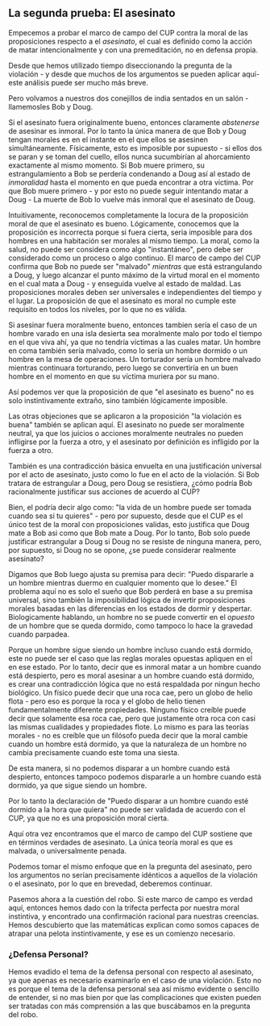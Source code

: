 ## La segunda prueba: El asesinato

Empecemos a probar el marco de campo del CUP contra la moral de las proposiciones respecto a el *asesinato*, el cual es definido como la acción de matar intencionalmente y con una premeditación, no en defensa propia.

Desde que hemos utilizado tiempo diseccionando la pregunta de la violación - y desde que muchos de los argumentos se pueden aplicar aquí- este análisis puede ser mucho más breve.

Pero volvamos a nuestros dos conejillos de india sentados en un salón -llamemosles Bob y Doug.

Si el asesinato fuera originalmente bueno, entonces claramente *abstenerse* de asesinar es inmoral. Por lo tanto la única manera de que Bob y Doug tengan morales es en el instante en el que ellos se asesinen simultáneamente. Físicamente, esto es imposible por supuesto - si ellos dos se paran y se toman del cuello, ellos nunca sucumbirían al ahorcamiento exactamente al mismo momento. Si Bob muere primero, su estrangulamiento a Bob se perdería condenando a Doug así al estado de *inmoralidad* hasta el momento en que pueda encontrar a otra víctima. Por que Bob muere primero - y por esto no puede seguir intentando matar a Doug - La muerte de Bob lo vuelve más inmoral que el asesinato de Doug.

Intuitivamente, reconocemos completamente la locura de la proposición moral de que el asesinato es bueno. Lógicamente, conocemos que la proposición es incorrecta porque si fuera cierta, seria imposible para dos hombres en una habitación ser morales al mismo tiempo. La moral, como la salud, no puede ser considera como algo "instantáneo", pero debe ser considerado como un proceso o algo continuo. El marco de campo del CUP confirma que Bob no puede ser "malvado" *mientras* que está estrangulando a Doug, y luego alcanzar el punto máximo de la virtud moral en el momento en el cual mata a Doug - y enseguida vuelve al estado de maldad. Las proposiciones morales deben ser universales e independientes del tiempo y el lugar. La proposición de que el asesinato es moral no cumple este requisito en todos los niveles, por lo que no es válida.

Si asesinar fuera moralmente bueno, entonces tambien sería el caso de un hombre varado en una isla desierta sea moralmente malo por todo el tiempo en el que viva ahí, ya que no tendría víctimas a las cuales matar. Un hombre en coma también sería malvado, como lo sería un hombre dormido o un hombre en la mesa de operaciones. Un torturador sería un hombre malvado mientras continuara torturando, pero luego se convertiría en un buen hombre en el momento en que su víctima muriera por su mano.

Así podemos ver que la proposición de que "el asesinato es bueno" no es solo instintivamente extraño, sino también lógicamente imposible.

Las otras objeciones que se aplicaron a la proposición "la violación es buena" también se aplican aquí. El asesinato no puede ser moralmente neutral, ya que los juicios o acciones moralmente neutrales no pueden infligirse por la fuerza a otro, y el asesinato por definición es infligido por la fuerza a otro.

También es una contradicción básica envuelta en una justificación universal por el acto de asesinato, justo como lo fue en el acto de la violación. Si Bob tratara de estrangular a Doug, pero Doug se resistiera, ¿cómo podría Bob racionalmente justificar sus acciones de acuerdo al CUP?

Bien, el podría decir algo como: "la vida de un hombre puede ser tomada cuando sea si tu quieres" - pero por supuesto, desde que el CUP es el único test de la moral con proposiciones validas, esto justifica que Doug mate a Bob asi como que Bob mate a Doug. Por lo tanto, Bob solo puede justificar estrangular a Doug si Doug no se resiste de ninguna manera, pero, por supuesto, si Doug no se opone, ¿se puede considerar realmente asesinato?

Digamos que Bob luego ajusta su premisa para decir: "Puedo dispararle a un hombre mientras duermo en cualquier momento que lo desee." El problema aquí no es solo el sueño que Bob perderá en base a su premisa universal, sino también la imposibilidad lógica de invertir proposiciones morales basadas en las diferencias en los estados de dormir y despertar. Biologicamente hablando, un hombre no se puede convertir en el *opuesto* de un hombre que se queda dormido, como tampoco lo hace la gravedad cuando parpadea.

Porque un hombre sigue siendo un hombre incluso cuando está dormido, este no puede ser el caso que las reglas morales opuestas apliquen en el en ese estado. Por lo tanto, decir que es inmoral matar a un hombre cuando está despierto, pero es moral asesinar a un hombre cuando está dormido, es crear una contradicción lógica que no está respaldada por ningun hecho biológico. Un físico puede decir que una roca cae, pero un globo de helio flota - pero eso es porque la roca y el globo de helio tienen fundamentalmente diferente propiedades. Ninguno físico creíble puede decir que solamente esa roca cae, pero que justamente otra roca con casi las mismas cualidades y propiedades flote. Lo mismo es para las teorías morales - no es creíble que un filósofo pueda decir que la moral cambie cuando un hombre está dormido, ya que la naturaleza de un hombre no cambia precisamente cuando este toma una siesta.

De esta manera, si no podemos disparar a un hombre cuando está despierto, entonces tampoco podemos dispararle a un hombre cuando está dormido, ya que sigue siendo un hombre.

Por lo tanto la declaración de "Puedo disparar a un hombre cuando esté dormido a la hora que quiera" no puede ser validada de acuerdo con el CUP, ya que no es una proposición moral cierta.

Aquí otra vez encontramos que el marco de campo del CUP sostiene que en términos verdades de asesinato. La única teoría moral es que es malvada, o universalmente penada.

Podemos tomar el mismo enfoque que en la pregunta del asesinato, pero los argumentos no serían precisamente idénticos a aquellos de la violación o el asesinato, por lo que en brevedad, deberemos continuar.

Pasemos ahora a la cuestión del robo. Si este marco de campo es verdad aquí, entonces hemos dado con la trifecta perfecta por nuestra moral instintiva, y encontrado una confirmación racional para nuestras creencias. Hemos descubierto que las matemáticas explican como somos capaces de atrapar una pelota instintivamente, y ese es un comienzo necesario.

### ¿Defensa Personal?

Hemos evadido el tema de la defensa personal con respecto al asesinato, ya que apenas es necesario examinarlo en el caso de una violación. Esto no es porque el tema de la defensa personal sea así mismo evidente o sencillo de entender, si no mas bien por que las complicaciones que existen pueden ser tratadas con más comprensión a las que buscábamos en la pregunta del robo.